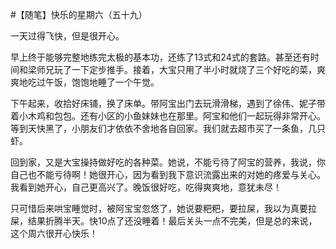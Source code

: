#【随笔】快乐的星期六（五十九）

一天过得飞快，但是很开心。

早上终于能够完整地练完太极的基本功，还练了13式和24式的套路。甚至还有时间和梁师兄玩了一下定步推手。接着，大宝只用了半小时就烧了三个好吃的菜，爽爽地吃过午饭，饱饱地睡了一个午觉。

下午起来，收拾好床铺，换了床单。带阿宝出门去玩滑滑梯，遇到了徐伟、妮子带着小木鸡和包包。还有小区的小鱼妹妹也在那里。阿宝和他们一起玩得非常开心。等到天快黑了，小朋友们才依依不舍地各自回家。我们就去超市买了一条鱼，几只虾。

回到家，又是大宝操持做好吃的各种菜。她说，不能亏待了阿宝的营养，我说，你自己也不能亏待啊！她很开心，因为看到我下意识流露出来的对她的疼爱与关心。我看到她开心，自己更高兴了。晚饭很好吃，吃得爽爽地，意犹未尽！

只可惜后来哄宝睡觉时，被阿宝宝忽悠了，她说要粑粑，要拉屎，我以为真要拉屎，结果折腾半天。快10点了还没睡着！最后关头一点不完美，但是总的来说，这个周六很开心快乐！

